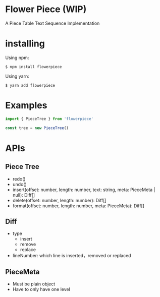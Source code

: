 # Flower Piece (WIP)

A Piece Table Text Sequence Implementation

# installing

Using npm:

```
$ npm install flowerpiece
```

Using yarn:

```
$ yarn add flowerpiece
```

# Examples

```javascript
import { PieceTree } from 'flowerpiece'

const tree = new PieceTree()
```

# APIs

## Piece Tree

- redo()
- undo()
- insert(offset: number, length: number, text: string, meta: PieceMeta | null): Diff[]
- delete(offset: number, length: number): Diff[]
- format(offset: number, length: number, meta: PieceMeta): Diff[]

## Diff

- type
  - insert
  - remove
  - replace
- lineNumber: which line is inserted，removed or replaced

## PieceMeta

- Must be plain object
- Have to only have one level
